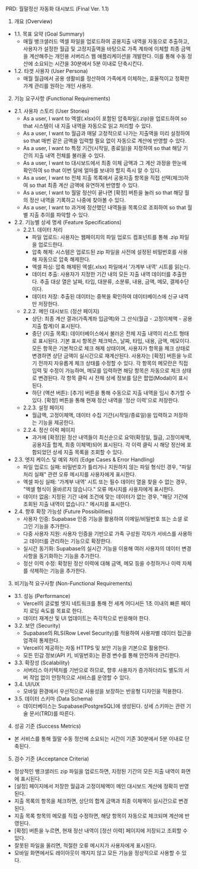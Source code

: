 PRD: 월말정산 자동화 대시보드 (Final Ver. 1.1)
1. 개요 (Overview)
 * 1.1. 목표 요약 (Goal Summary)
   * 매월 뱅크샐러드 엑셀 파일을 업로드하여 공용지출 내역을 자동으로 추출하고, 사용자가 설정한 월급 및 고정지출액을 바탕으로 가족 계좌에 이체할 최종 금액을 계산해주는 개인용 서버리스 웹 애플리케이션을 개발한다. 이를 통해 수동 정산에 소요되는 시간을 30분에서 5분 이내로 단축시킨다.
 * 1.2. 타겟 사용자 (User Persona)
   * 매월 월급에서 공용 생활비를 정산하여 가족에게 이체하는, 효율적이고 정확한 가계 관리를 원하는 개인 사용자.
2. 기능 요구사항 (Functional Requirements)
 * 2.1. 사용자 스토리 (User Stories)
   * As a user, I want to 엑셀(.xlsx)이 포함된 압축파일(.zip)을 업로드하여 so that 시스템이 내 지출 내역을 자동으로 읽고 처리할 수 있다.
   * As a user, I want to 월급과 매달 고정적으로 나가는 지출액을 미리 설정하여 so that 매번 같은 금액을 입력할 필요 없이 자동으로 계산에 반영할 수 있다.
   * As a user, I want to 특정 기간(시작일, 종료일)을 지정하여 so that 해당 기간의 지출 내역 전체를 불러올 수 있다.
   * As a user, I want to 대시보드에서 최종 이체 금액과 그 계산 과정을 한눈에 확인하여 so that 이번 달에 얼마를 보내야 할지 즉시 알 수 있다.
   * As a user, I want to 전체 지출 목록에서 공용지출 항목을 직접 선택(체크)하여 so that 최종 계산 금액에 유연하게 반영할 수 있다.
   * As a user, I want to 월말 정산이 끝나면 [확정] 버튼을 눌러 so that 해당 월의 정산 내역을 기록하고 나중에 찾아볼 수 있다.
   * As a user, I want to 과거에 정산했던 내역들을 목록으로 조회하여 so that 월별 지출 추이를 파악할 수 있다.
 * 2.2. 기능별 상세 명세 (Feature Specifications)
   * 2.2.1. 데이터 처리
     * 파일 업로드: 사용자는 웹페이지의 파일 업로드 컴포넌트를 통해 .zip 파일을 업로드한다.
     * 압축 해제: 시스템은 업로드된 zip 파일을 사전에 설정된 비밀번호를 사용해 자동으로 압축 해제한다.
     * 엑셀 파싱: 압축 해제된 엑셀(.xlsx) 파일에서 '가계부 내역' 시트를 읽는다.
     * 데이터 추출: 사용자가 지정한 기간 내의 모든 지출 내역 데이터를 추출한다. 추출 대상 열은 날짜, 타입, 대분류, 소분류, 내용, 금액, 메모, 결제수단이다.
     * 데이터 저장: 추출된 데이터는 중복을 확인하여 데이터베이스에 신규 내역만 저장한다.
   * 2.2.2. 메인 대시보드 (정산 페이지)
     * 상단: 최종 계산 결과(가족계좌 입금액)와 그 산식(월급 - 고정이체액 - 공용지출 합계)이 표시된다.
     * 중단 (지출 목록): 데이터베이스에서 불러온 전체 지출 내역이 리스트 형태로 표시된다. 기본 표시 항목은 체크박스, 날짜, 타입, 내용, 금액, 메모이다. 모든 항목은 기본적으로 체크 해제 상태이며, 사용자가 항목을 체크 상태로 변경하면 상단 금액이 실시간으로 재계산된다. 사용자는 [확정] 버튼을 누르기 전까지 자유롭게 체크 상태를 수정할 수 있다. 각 항목의 메모란은 직접 입력 및 수정이 가능하며, 메모를 입력하면 해당 항목은 자동으로 체크 상태로 변경된다. 각 항목 클릭 시 전체 상세 정보를 담은 팝업(Modal)이 표시된다.
     * 하단 (액션 버튼): [추가] 버튼을 통해 수동으로 지출 내역을 임시 추가할 수 있다. [확정] 버튼을 통해 현재 정산 내역을 '정산 이력'으로 저장한다.
   * 2.2.3. 설정 페이지
     * 월급액, 고정이체액, 데이터 수집 기간(시작일/종료일)을 입력하고 저장하는 기능을 제공한다.
   * 2.2.4. 정산 이력 페이지
     * 과거에 [확정]된 정산 내역들이 최신순으로 요약(확정일, 월급, 고정이체액, 공용지출 합계, 최종 이체액)되어 표시된다. 각 이력 클릭 시 해당 정산에 포함되었던 상세 지출 목록을 조회할 수 있다.
 * 2.3. 엣지 케이스 및 예외 처리 (Edge Cases & Error Handling)
   * 파일 업로드 실패: 비밀번호가 틀리거나 지원하지 않는 파일 형식인 경우, "파일 처리 실패" 관련 오류 메시지를 사용자에게 표시한다.
   * 엑셀 파싱 실패: '가계부 내역' 시트 또는 필수 데이터 열을 찾을 수 없는 경우, "엑셀 형식이 올바르지 않습니다." 오류 메시지를 사용자에게 표시한다.
   * 데이터 없음: 지정된 기간 내에 조건에 맞는 데이터가 없는 경우, "해당 기간에 조회된 지출 내역이 없습니다." 메시지를 표시한다.
 * 2.4. 향후 확장 가능성 (Future Possibilities)
   * 사용자 인증: Supabase 인증 기능을 활용하여 이메일/비밀번호 또는 소셜 로그인 기능을 추가한다.
   * 다중 사용자 지원: 사용자 인증을 기반으로 가족 구성원 각자가 서비스를 사용하고 데이터를 관리하는 기능으로 확장한다.
   * 실시간 동기화: Supabase의 실시간 기능을 이용해 여러 사용자의 데이터 변경 사항을 동기화하는 기능을 추가한다.
   * 정산 이력 수정: 확정된 정산 이력에 대해 금액, 메모 등을 수정하거나 이력 자체를 삭제하는 기능을 추가한다.
3. 비기능적 요구사항 (Non-Functional Requirements)
 * 3.1. 성능 (Performance)
   * Vercel의 글로벌 엣지 네트워크를 통해 전 세계 어디서든 1초 이내의 빠른 페이지 로딩 속도를 목표로 한다.
   * 데이터 재계산 및 UI 업데이트는 즉각적으로 반응해야 한다.
 * 3.2. 보안 (Security)
   * Supabase의 RLS(Row Level Security)를 적용하여 사용자별 데이터 접근을 엄격히 통제한다.
   * Vercel이 제공하는 자동 HTTPS 및 보안 기능을 기본으로 활용한다.
   * 모든 민감 정보(API 키, 비밀번호)는 환경 변수를 통해 안전하게 관리한다.
 * 3.3. 확장성 (Scalability)
   * 서버리스 아키텍처를 기반으로 하므로, 향후 사용자가 증가하더라도 별도의 서버 작업 없이 안정적으로 서비스를 운영할 수 있다.
 * 3.4. UI/UX
   * 모바일 환경에서 우선적으로 사용성을 보장하는 반응형 디자인을 적용한다.
 * 3.5. 데이터 스키마 (Data Schema)
   * 데이터베이스는 Supabase(PostgreSQL)에 생성된다. 상세 스키마는 관련 기술 문서(TRD)를 따른다.
4. 성공 기준 (Success Metrics)
 * 본 서비스를 통해 월말 수동 정산에 소요되는 시간이 기존 30분에서 5분 이내로 단축된다.
5. 검수 기준 (Acceptance Criteria)
 * 정상적인 뱅크샐러드 zip 파일을 업로드하면, 지정된 기간의 모든 지출 내역이 화면에 표시된다.
 * [설정] 페이지에서 저장한 월급과 고정이체액이 메인 대시보드 계산에 정확히 반영된다.
 * 지출 목록의 항목을 체크하면, 상단의 합계 금액과 최종 이체액이 실시간으로 변경된다.
 * 지출 목록 항목의 메모를 직접 수정하면, 해당 항목이 자동으로 체크되며 계산에 반영된다.
 * [확정] 버튼을 누르면, 현재 정산 내역이 [정산 이력] 페이지에 저장되고 조회할 수 있다.
 * 잘못된 파일을 올리면, 적절한 오류 메시지가 사용자에게 표시된다.
 * 모바일 화면에서도 레이아웃이 깨지지 않고 모든 기능을 정상적으로 사용할 수 있다.
